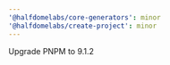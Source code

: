 ```yaml
---
'@halfdomelabs/core-generators': minor
'@halfdomelabs/create-project': minor
---
```


Upgrade PNPM to 9.1.2

